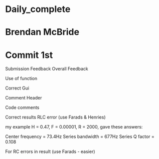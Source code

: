 # Daily_complete
# Brendan McBride
# Commit 1st
Submission Feedback
Overall Feedback


Use of function 

Correct Gui 

Comment Header 

Code comments 

Correct results  RLC error (use Farads &amp; Henries)

my example H = 0.47, F = 0.00001, R = 2000, gave these answers:


Center frequency = 73.4Hz
Series bandwidth = 677Hz
Series Q factor = 0.108

For RC errors in result (use Farads - easier)
